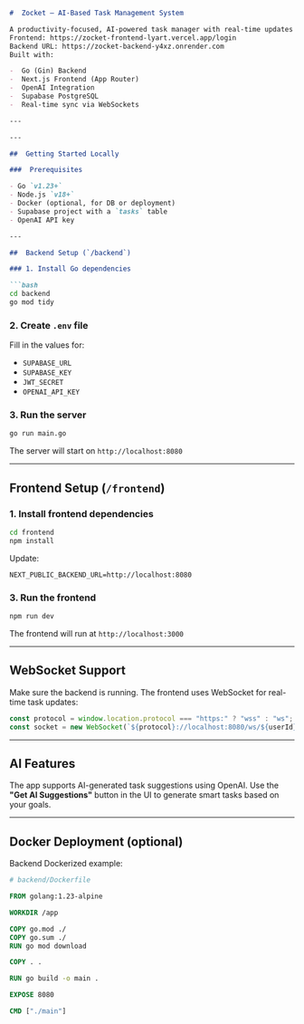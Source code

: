```markdown
#  Zocket – AI-Based Task Management System

A productivity-focused, AI-powered task manager with real-time updates using WebSockets.
Frontend: https://zocket-frontend-lyart.vercel.app/login
Backend URL: https://zocket-backend-y4xz.onrender.com
Built with:

-  Go (Gin) Backend
-  Next.js Frontend (App Router)
-  OpenAI Integration
-  Supabase PostgreSQL
-  Real-time sync via WebSockets

---

---

##  Getting Started Locally

###  Prerequisites

- Go `v1.23+`
- Node.js `v18+`
- Docker (optional, for DB or deployment)
- Supabase project with a `tasks` table
- OpenAI API key

---

##  Backend Setup (`/backend`)

### 1. Install Go dependencies

```bash
cd backend
go mod tidy
```

### 2. Create `.env` file

Fill in the values for:

- `SUPABASE_URL`
- `SUPABASE_KEY`
- `JWT_SECRET`
- `OPENAI_API_KEY`

### 3. Run the server

```bash
go run main.go
```

The server will start on `http://localhost:8080`

---

##  Frontend Setup (`/frontend`)

### 1. Install frontend dependencies

```bash
cd frontend
npm install
```


Update:
```
NEXT_PUBLIC_BACKEND_URL=http://localhost:8080
```

### 3. Run the frontend

```bash
npm run dev
```

The frontend will run at `http://localhost:3000`

---

##  WebSocket Support

Make sure the backend is running. The frontend uses WebSocket for real-time task updates:

```ts
const protocol = window.location.protocol === "https:" ? "wss" : "ws";
const socket = new WebSocket(`${protocol}://localhost:8080/ws/${userId}`);
```

---

##  AI Features

The app supports AI-generated task suggestions using OpenAI. Use the **"Get AI Suggestions"** button in the UI to generate smart tasks based on your goals.

---

##  Docker Deployment (optional)

Backend Dockerized example:

```Dockerfile
# backend/Dockerfile

FROM golang:1.23-alpine

WORKDIR /app

COPY go.mod ./
COPY go.sum ./
RUN go mod download

COPY . .

RUN go build -o main .

EXPOSE 8080

CMD ["./main"]
```

